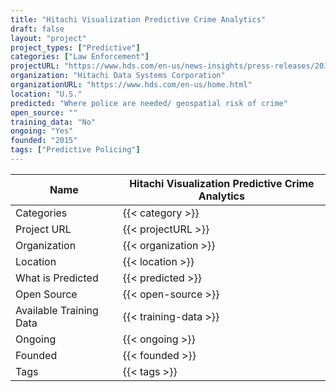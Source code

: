 ```yaml
---
title: "Hitachi Visualization Predictive Crime Analytics"
draft: false
layout: "project"
project_types: ["Predictive"]
categories: ["Law Enforcement"]
projectURL: "https://www.hds.com/en-us/news-insights/press-releases/2015/gl150928.html"
organization: "Hitachi Data Systems Corporation"
organizationURL: "https://www.hds.com/en-us/home.html"
location: "U.S."
predicted: "Where police are needed/ geospatial risk of crime"
open_source: ""
training_data: "No"
ongoing: "Yes"
founded: "2015"
tags: ["Predictive Policing"]
---
```



Name                    |  Hitachi Visualization Predictive Crime Analytics    
------------------------|----
Categories              | {{< category >}} 
Project URL             | {{< projectURL >}} 
Organization            | {{< organization >}} 
Location                | {{< location >}} 
What is Predicted       | {{< predicted >}} 
Open Source             | {{< open-source >}} 
Available Training Data | {{< training-data >}}
Ongoing                 | {{< ongoing >}} 
Founded                 | {{< founded >}} 
Tags                    | {{< tags >}} 
